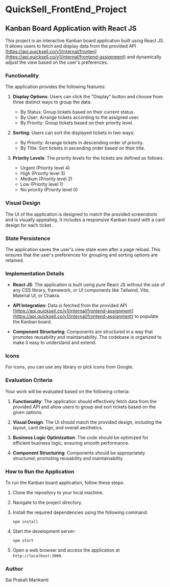 # QuickSell_FrontEnd_Project
## Kanban Board Application with React JS

This project is an interactive Kanban board application built using React JS. It allows users to fetch and display data from the provided API [https://api.quicksell.co/v1/internal/fronten](https://api.quicksell.co/v1/internal/frontend-assignment) and dynamically adjust the view based on the user's preferences.

### Functionality

The application provides the following features:

1. **Display Options**: Users can click the "Display" button and choose from three distinct ways to group the data:
   - By Status: Group tickets based on their current status.
   - By User: Arrange tickets according to the assigned user.
   - By Priority: Group tickets based on their priority level.

2. **Sorting**: Users can sort the displayed tickets in two ways:
   - By Priority: Arrange tickets in descending order of priority.
   - By Title: Sort tickets in ascending order based on their title.

3. **Priority Levels**: The priority levels for the tickets are defined as follows:
   - Urgent (Priority level 4)
   - High (Priority level 3)
   - Medium (Priority level 2)
   - Low (Priority level 1)
   - No priority (Priority level 0)

### Visual Design

The UI of the application is designed to match the provided screenshots and is visually appealing. It includes a responsive Kanban board with a card design for each ticket.

### State Persistence

The application saves the user's view state even after a page reload. This ensures that the user's preferences for grouping and sorting options are retained.

### Implementation Details

- **React JS**: The application is built using pure React JS without the use of any CSS library, framework, or UI components like Tailwind, Vite, Material UI, or Chakra.

- **API Integration**: Data is fetched from the provided API [https://api.quicksell.co/v1/internal/frontend-assignment](https://api.quicksell.co/v1/internal/frontend-assignment) to populate the Kanban board.

- **Component Structuring**: Components are structured in a way that promotes reusability and maintainability. The codebase is organized to make it easy to understand and extend.

### Icons

For icons, you can use any library or pick icons from Google.

### Evaluation Criteria

Your work will be evaluated based on the following criteria:

1. **Functionality**: The application should effectively fetch data from the provided API and allow users to group and sort tickets based on the given options.

2. **Visual Design**: The UI should match the provided design, including the layout, card design, and overall aesthetics.

3. **Business Logic Optimization**: The code should be optimized for efficient business logic, ensuring smooth performance.

4. **Component Structuring**: Components should be appropriately structured, promoting reusability and maintainability.

### How to Run the Application

To run the Kanban board application, follow these steps:

1. Clone the repository to your local machine.

2. Navigate to the project directory.

3. Install the required dependencies using the following command:
   ```
   npm install
   ```

4. Start the development server:
   ```
   npm start
   ```

5. Open a web browser and access the application at `http://localhost:3000`.

### Author

Sai Prakah Marikanti


